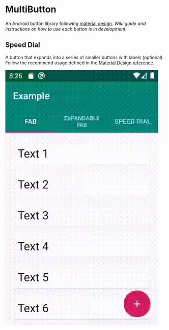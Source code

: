 # MultiButton
An Android button library following [material design](https://material.io/design). *Wiki guide and instructions on how to use each button is in development.*

## Speed Dial
A button that expands into a series of smaller buttons with labels (optional). Follow the recommend usage defined in the [Material Design reference](https://material.io/components/buttons-floating-action-button#types-of-transitions).

![SpeedDial.gif](https://github.com/rmayobre/MultiButton/blob/develop/misc/examples.gif)
